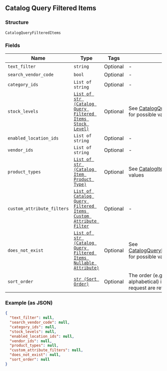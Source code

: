 ## Catalog Query Filtered Items

### Structure

`CatalogQueryFilteredItems`

### Fields

| Name | Type | Tags | Description |
|  --- | --- | --- | --- |
| `text_filter` | `string` | Optional | - |
| `search_vendor_code` | `bool` | Optional | - |
| `category_ids` | `List of string` | Optional | - |
| `stock_levels` | [`List of str (Catalog Query Filtered Items Stock Level)`](/doc/models/catalog-query-filtered-items-stock-level.md) | Optional | See [CatalogQueryFilteredItemsStockLevel](#type-catalogqueryfiltereditemsstocklevel) for possible values |
| `enabled_location_ids` | `List of string` | Optional | - |
| `vendor_ids` | `List of string` | Optional | - |
| `product_types` | [`List of str (Catalog Item Product Type)`](/doc/models/catalog-item-product-type.md) | Optional | See [CatalogItemProductType](#type-catalogitemproducttype) for possible values |
| `custom_attribute_filters` | [`List of Catalog Query Filtered Items Custom Attribute Filter`](/doc/models/catalog-query-filtered-items-custom-attribute-filter.md) | Optional | - |
| `does_not_exist` | [`List of str (Catalog Query Filtered Items Nullable Attribute)`](/doc/models/catalog-query-filtered-items-nullable-attribute.md) | Optional | See [CatalogQueryFilteredItemsNullableAttribute](#type-catalogqueryfiltereditemsnullableattribute) for possible values |
| `sort_order` | [`str (Sort Order)`](/doc/models/sort-order.md) | Optional | The order (e.g., chronological or alphabetical) in which results from a request are returned. |

### Example (as JSON)

```json
{
  "text_filter": null,
  "search_vendor_code": null,
  "category_ids": null,
  "stock_levels": null,
  "enabled_location_ids": null,
  "vendor_ids": null,
  "product_types": null,
  "custom_attribute_filters": null,
  "does_not_exist": null,
  "sort_order": null
}
```

